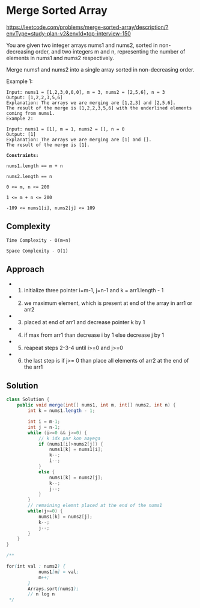# Merge Sorted Array
https://leetcode.com/problems/merge-sorted-array/description/?envType=study-plan-v2&envId=top-interview-150


You are given two integer arrays nums1 and nums2, sorted in non-decreasing order, and two integers m and n, representing the number of elements in nums1 and nums2 respectively.

Merge nums1 and nums2 into a single array sorted in non-decreasing order.

Example 1:

    Input: nums1 = [1,2,3,0,0,0], m = 3, nums2 = [2,5,6], n = 3
    Output: [1,2,2,3,5,6]
    Explanation: The arrays we are merging are [1,2,3] and [2,5,6].
    The result of the merge is [1,2,2,3,5,6] with the underlined elements coming from nums1.
    Example 2:

    Input: nums1 = [1], m = 1, nums2 = [], n = 0
    Output: [1]
    Explanation: The arrays we are merging are [1] and [].
    The result of the merge is [1].


**`Constraints:`**

`nums1.length == m + n`  
 
`nums2.length == n`

`0 <= m, n <= 200`

`1 <= m + n <= 200`

`-109 <= nums1[i], nums2[j] <= 109`

## Complexity

`Time Complexity - O(m+n)`

`Space Complexity - O(1)`


## Approach
- 1. initialize three pointer i=m-1, j=n-1 and k = arr1.length - 1
- 2. we maximum element, which is present at end of the array in arr1 or arr2 
- 3. placed at end of arr1 and decrease pointer k by 1
- 4. if max from arr1 than decrease i by 1 else decrease j by 1
- 5. reapeat steps 2-3-4 until i>=0 and j>=0
- 6. the last step is if j>= 0 than place all elements of arr2 at the end of the arr1

## Solution

```java
class Solution {
    public void merge(int[] nums1, int m, int[] nums2, int n) {
        int k = nums1.length - 1;

        int i = m-1;
        int j = n-1;
        while (i>=0 && j>=0) {
            // k idx par kon aayega
            if (nums1[i]>nums2[j]) {
                nums1[k] = nums1[i]; 
                k--;
                i--;
            }
            else {
                nums1[k] = nums2[j]; 
                k--;
                j--;
            }
        }
        // remaining elemnt placed at the end of the nums1
        while(j>=0) {
            nums1[k] = nums2[j];
            k--;
            j--;
        }
    }  
}

/**

for(int val : nums2) {
            nums1[m] = val;
            m++;
        }
        Arrays.sort(nums1);
        // n log n
 */
```